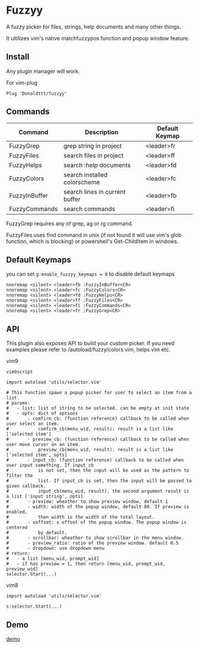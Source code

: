 # Fuzzyy

A fuzzy picker for files, strings, help documents and many other things.

It ultilizes vim's native matchfuzzypos function and popup window feature.

## Install

Any plugin manager will work.

For vim-plug
```
Plug 'Donaldttt/fuzzyy'
```

## Commands

| Command       | Description                    | Default Keymap |
| ---           | ---                            |   ---             |
| FuzzyGrep     | grep string in project         | \<leader>fr     |
| FuzzyFiles    | search files in project        | \<leader>ff     |
| FuzzyHelps    | search :help documents         | \<leader>fd     |
| FuzzyColors   | search installed colorscheme   | \<leader>fc     |
| FuzzyInBuffer | search lines in current buffer | \<leader>fb     |
| FuzzyCommands | search commands                | \<leader>fi     |

FuzzyGrep requires any of grep, ag or rg command.

FuzzyFiles uses find command in unix (if not found it will use vim's glob function,
 which is blocking) or powershell's Get-ChildItem in windows.

## Default Keymaps

you can set `g:enable_fuzzyy_keymaps = 0` to disable default keymaps

```
nnoremap <silent> <leader>fb :FuzzyInBuffer<CR>
nnoremap <silent> <leader>fc :FuzzyColors<CR>
nnoremap <silent> <leader>fd :FuzzyHelps<CR>
nnoremap <silent> <leader>ff :FuzzyFiles<CR>
nnoremap <silent> <leader>fi :FuzzyCommands<CR>
nnoremap <silent> <leader>fr :FuzzyGrep<CR>
```

## API

This plugin also exposes API to build your custom picker.
If you need examples please refer to /autoload/fuzzy/colors.vim, helps.vim etc.

vim9
```vim9script
vim9script

import autoload 'utils/selector.vim'

# This function spawn a popup picker for user to select an item from a list.
# params:
#   - list: list of string to be selected. can be empty at init state
#   - opts: dict of options
#       - comfirm_cb: (function reference) callback to be called when user select an item.
#           comfirm_cb(menu_wid, result). result is a list like ['selected item']
#       - preview_cb: (function reference) callback to be called when user move cursor on an item.
#           preview_cb(menu_wid, result). result is a list like ['selected item', opts]
#       - input_cb: (function reference) callback to be called when user input something. If input_cb
#           is not set, then the input will be used as the pattern to filter the
#           list. If input_cb is set, then the input will be passed to given callback.
#           input_cb(menu_wid, result). the second argument result is a list ['input string', opts]
#       - preview: wheather to show preview window, default 1
#       - width: width of the popup window, default 80. If preview is enabled,
#           then width is the width of the total layout.
#       - xoffset: x offset of the popup window. The popup window is centered
#           by default.
#       - scrollbar: wheather to show scrollbar in the menu window.
#       - preview_ratio: ratio of the preview window. default 0.5
#       - dropdown: use dropdown menu
# return:
#   - a list [menu_wid, prompt_wid]
#   - if has preview = 1, then return [menu_wid, prompt_wid, preview_wid]
selector.Start(...)
```

vim8

```vimscript
import autoload 'utils/selector.vim'

s:selector.Start(...)
```

## Demo

[demo](resources/demo.gif)
